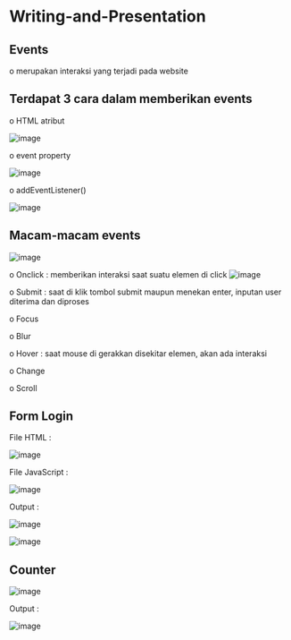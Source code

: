 # Writing-and-Presentation
## **Events**
o	merupakan interaksi yang terjadi pada website
## **Terdapat 3 cara dalam memberikan events**

o	HTML atribut

![image](https://user-images.githubusercontent.com/85721113/193416731-646a0177-90f0-43c9-86e0-1617f0af44a0.png)

o	event property

![image](https://user-images.githubusercontent.com/85721113/193416770-673add5d-73b0-4a5f-8d9a-57dc5fe13601.png)

o	addEventListener()

![image](https://user-images.githubusercontent.com/85721113/193416934-4f94539f-6b1b-4f82-832d-aeb180f55f9a.png)

## **Macam-macam events**

![image](https://user-images.githubusercontent.com/85721113/193418744-24f6ba29-ef7a-4214-b2dd-f6f8adedefe6.png)

o Onclick : memberikan interaksi saat suatu elemen di click
![image](https://user-images.githubusercontent.com/85721113/193416941-64a612fc-99b2-4518-989f-8a0ef6f6f27c.png)

o Submit : saat di klik tombol submit maupun menekan enter, inputan user diterima dan diproses

o Focus 

o Blur

o Hover : saat mouse di gerakkan disekitar elemen, akan ada interaksi

o Change

o Scroll

## **Form Login**

File HTML : 

![image](https://user-images.githubusercontent.com/85721113/193418626-c372dbb6-1bb0-4d69-af91-9292613cf69b.png)

File JavaScript : 

![image](https://user-images.githubusercontent.com/85721113/193418658-29380a85-8f5f-4de6-af17-9257ec0244f3.png)

Output : 

![image](https://user-images.githubusercontent.com/85721113/193418678-84a1390e-ce15-4810-ac35-4381b13cff29.png)

![image](https://user-images.githubusercontent.com/85721113/193418698-0666dd8a-e89f-4c56-8e42-73c9c4c8f008.png)


## **Counter**
![image](https://user-images.githubusercontent.com/85721113/193417515-e8ea3d04-c012-4f1f-a277-05589fb0c4ec.png)

Output :

![image](https://user-images.githubusercontent.com/85721113/193417524-912ca767-e2bb-4c12-8985-48956ed0b902.png)




